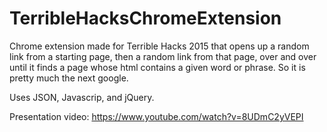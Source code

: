 # TerribleHacksChromeExtension

Chrome extension made for Terrible Hacks 2015 that opens up a random link from a starting page, then a random link from that page, over and over until it finds a page whose html contains a given word or phrase. So it is pretty much the next google.

Uses JSON, Javascrip, and jQuery.

Presentation video: https://www.youtube.com/watch?v=8UDmC2yVEPI
